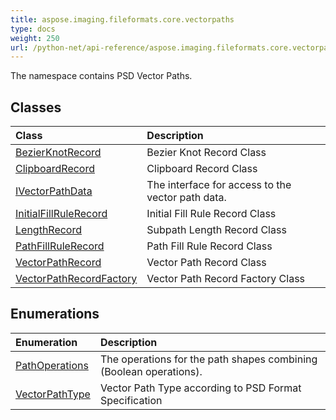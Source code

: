 ```yaml
---
title: aspose.imaging.fileformats.core.vectorpaths
type: docs
weight: 250
url: /python-net/api-reference/aspose.imaging.fileformats.core.vectorpaths/
---
```



The namespace contains PSD Vector Paths.

## **Classes**
|**Class**|**Description**|
| :- | :- |
|[BezierKnotRecord](/imaging/python-net/api-reference/aspose.imaging.fileformats.core.vectorpaths/bezierknotrecord/)|Bezier Knot Record Class|
|[ClipboardRecord](/imaging/python-net/api-reference/aspose.imaging.fileformats.core.vectorpaths/clipboardrecord/)|Clipboard Record Class|
|[IVectorPathData](/imaging/python-net/api-reference/aspose.imaging.fileformats.core.vectorpaths/ivectorpathdata/)|The interface for access to the vector path data.|
|[InitialFillRuleRecord](/imaging/python-net/api-reference/aspose.imaging.fileformats.core.vectorpaths/initialfillrulerecord/)|Initial Fill Rule Record Class|
|[LengthRecord](/imaging/python-net/api-reference/aspose.imaging.fileformats.core.vectorpaths/lengthrecord/)|Subpath Length Record Class|
|[PathFillRuleRecord](/imaging/python-net/api-reference/aspose.imaging.fileformats.core.vectorpaths/pathfillrulerecord/)|Path Fill Rule Record Class|
|[VectorPathRecord](/imaging/python-net/api-reference/aspose.imaging.fileformats.core.vectorpaths/vectorpathrecord/)|Vector Path Record Class|
|[VectorPathRecordFactory](/imaging/python-net/api-reference/aspose.imaging.fileformats.core.vectorpaths/vectorpathrecordfactory/)|Vector Path Record Factory Class|
## **Enumerations**
|**Enumeration**|**Description**|
| :- | :- |
|[PathOperations](/imaging/python-net/api-reference/aspose.imaging.fileformats.core.vectorpaths/pathoperations/)|The operations for the path shapes combining (Boolean operations).|
|[VectorPathType](/imaging/python-net/api-reference/aspose.imaging.fileformats.core.vectorpaths/vectorpathtype/)|Vector Path Type according to PSD Format Specification|
